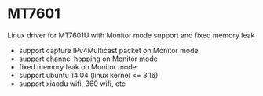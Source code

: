 # MT7601
Linux driver for MT7601U with Monitor mode support and fixed memory leak

* support capture IPv4Multicast packet on Monitor mode
* support channel hopping on Monitor mode
* fixed memory leak on Monitor mode
* support ubuntu 14.04 (linux kernel <= 3.16)
* support xiaodu wifi, 360 wifi, etc
